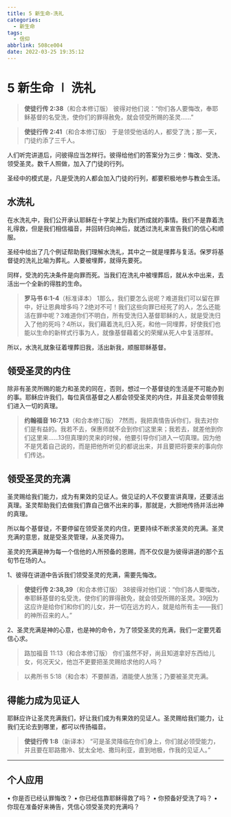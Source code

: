 ```yaml
---
title: 5 新生命-洗礼
categories:
  - 新生命
tags:
  - 信仰
abbrlink: 508ce004
date: 2022-03-25 19:35:12
---
```

# 5 新生命 ∣ 洗礼

>**使徒行传 2:38**（和合本修订版）
>彼得对他们说：“你们各人要悔改，奉耶稣基督的名受洗，使你们的罪得赦免，就会领受所赐的圣灵……”

>**使徒行传 2:41**（和合本修订版）
>于是领受他话的人，都受了洗；那一天，门徒约添了三千人。


人们听完讲道后，问彼得应当怎样行。彼得给他们的答案分为三步：悔改、受洗、领受圣灵。数千人照做，加入了门徒的行列。

圣经中的模式是，凡是受洗的人都会加入门徒的行列，都要积极地参与教会生活。

<!--more-->

## **水洗礼**

在水洗礼中，我们公开承认耶稣在十字架上为我们所成就的事情。我们不是靠着洗礼得救，但是我们相信福音，并回转归向神后，就透过洗礼来宣告我们的信心和顺服。

圣经中给出了几个例证帮助我们理解水洗礼，其中之一就是埋葬与复活。保罗将基督徒的洗礼比喻为葬礼。人要被埋葬，就得先要死。

同样，受洗的先决条件是向罪而死。当我们在洗礼中被埋葬后，就从水中出来，去活出一个全新的得胜的生命。

>**罗马书 6:1-4**（标准译本）
>1那么，我们要怎么说呢？难道我们可以留在罪中，好让恩典增多吗？2绝对不可！我们这些向罪已经死了的人，怎么还能活在罪中呢？3难道你们不明白，所有受洗归入基督耶稣的人，就是受洗归入了他的死吗？4所以，我们藉着洗礼归入死，和他一同埋葬，好使我们也能以生命的新样式行事为人，就像基督藉着父的荣耀从死人中复活那样。

所以，水洗礼就象征着埋葬旧我，活出新我，顺服耶稣基督。

## **领受圣灵的内住**

除非有圣灵所赐的能力和圣灵的同在，否则，想过一个基督徒的生活是不可能办到的事。耶稣应许我们，每位真信基督之人都会领受圣灵的内住，并且圣灵会带领我们进入一切的真理。

>**约翰福音 16:7,13**（和合本修订版）
>7然而，我把真情告诉你们，我去对你们是有益的。我若不去，保惠师就不会到你们这里来；我若去，就差他到你们这里来……13但真理的灵来的时候，他要引导你们进入一切真理。因为他不是凭着自己说的，而是把他所听见的都说出来，并且要把将要来的事向你们传达。 

## **领受圣灵的充满**

圣灵赐给我们能力，成为有果效的见证人。做见证的人不仅要宣讲真理，还要活出真理。圣灵帮助我们去做我们靠自己做不出来的事，那就是，大胆地传扬并活出神的真理。

所以每个基督徒，不要停留在领受圣灵的内住，更要持续不断求圣灵的充满。圣灵充满的意思，就是受圣灵管理，从圣灵得力。

圣灵的充满是神为每一个信他的人所预备的恩赐，而不仅仅是为彼得讲道的那个五旬节在场的人。

1、彼得在讲道中告诉我们领受圣灵的充满，需要先悔改。

>**使徒行传 2:38,39**（和合本修订版）
>38彼得对他们说：“你们各人要悔改，奉耶稣基督的名受洗，使你们的罪得赦免，就会领受所赐的圣灵。39因为这应许是给你们和你们的儿女，并一切在远方的人，就是给所有主——我们的神所召来的人。” 


2、圣灵充满是神的心意，也是神的命令，为了领受圣灵的充满，我们一定要凭着信心求。

>路加福音 11:13（和合本修订版）
>你们虽然不好，尚且知道拿好东西给儿女，何况天父，他岂不更要把圣灵赐给求他的人吗？ 

>以弗所书 5:18（和合本）不要醉酒，酒能使人放荡；乃要被圣灵充满。

## **得能力成为见证人**

耶稣应许让圣灵充满我们，好让我们成为有果效的见证人。圣灵赐给我们能力，让我们无论去到哪里，都可以传扬福音。

>**使徒行传 1:8**（新译本）
>“可是圣灵降临在你们身上，你们就必领受能力，并且要在耶路撒冷、犹太全地、撒玛利亚，直到地极，作我的见证人。”

- - -
## **个人应用** 

•	你是否已经认罪悔改？
•	你已经信靠耶稣得救了吗？
•	你预备好受洗了吗？
•	你现在准备好来祷告，凭信心领受圣灵的充满吗？


